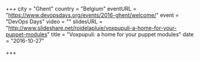 +++
city = "Ghent"
country = "Belgium"
eventURL = "https://www.devopsdays.org/events/2016-ghent/welcome/"
event = "DevOps Days"
video = ""
slidesURL = "http://www.slideshare.net/roidelapluie/voxpupuli-a-home-for-your-puppet-modules"
title = "Voxpupuli: a home for your puppet modules"
date = "2016-10-27"

+++

